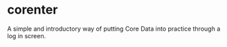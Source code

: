 # corenter
A simple and introductory way of putting Core Data into practice through a log in screen.
